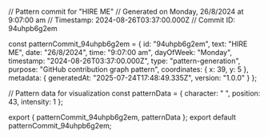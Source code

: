 // Pattern commit for "HIRE ME"
// Generated on Monday, 26/8/2024 at 9:07:00 am
// Timestamp: 2024-08-26T03:37:00.000Z
// Commit ID: 94uhpb6g2em

const patternCommit_94uhpb6g2em = {
  id: "94uhpb6g2em",
  text: "HIRE ME",
  date: "26/8/2024",
  time: "9:07:00 am",
  dayOfWeek: "Monday",
  timestamp: "2024-08-26T03:37:00.000Z",
  type: "pattern-generation",
  purpose: "GitHub contribution graph pattern",
  coordinates: {
    x: 39,
    y: 5
  },
  metadata: {
    generatedAt: "2025-07-24T17:48:49.335Z",
    version: "1.0.0"
  }
};

// Pattern data for visualization
const patternData = {
  character: " ",
  position: 43,
  intensity: 1
};

export { patternCommit_94uhpb6g2em, patternData };
export default patternCommit_94uhpb6g2em;
